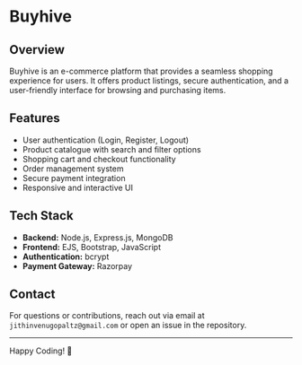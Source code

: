 # Buyhive

## Overview
Buyhive is an e-commerce platform that provides a seamless shopping experience for users. It offers product listings, secure authentication, and a user-friendly interface for browsing and purchasing items.

## Features
- User authentication (Login, Register, Logout)
- Product catalogue with search and filter options
- Shopping cart and checkout functionality
- Order management system
- Secure payment integration
- Responsive and interactive UI

## Tech Stack
- **Backend:** Node.js, Express.js, MongoDB
- **Frontend:** EJS, Bootstrap, JavaScript
- **Authentication:**  bcrypt
- **Payment Gateway:** Razorpay

## Contact
For questions or contributions, reach out via email at `jithinvenugopaltz@gmail.com` or open an issue in the repository.

---
Happy Coding! 🚀

